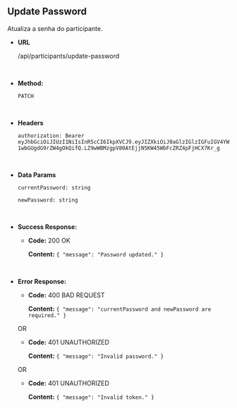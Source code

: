 ## **Update Password**

Atualiza a senha do participante.

- **URL**

  /api/participants/update-password

</br>

- **Method:**

  `PATCH`

</br>

- **Headers**

  `authorization: Bearer eyJhbGciOiJIUzI1NiIsInR5cCI6IkpXVCJ9.eyJIZXkiOiJ0aGlzIGlzIGFuIGV4YW1wbGUgdG9rZW4gOkQifQ.LZ9wWBMzgpV80AtEjjN5KW45WbFcZRZ4pFjHCX7Kr_g`

</br>

- **Data Params**

  `currentPassword: string`

  `newPassword: string`

</br>

- **Success Response:**

  - **Code:** 200 OK

    **Content:** `{ "message": "Password updated." }`

</br>

- **Error Response:**

  - **Code:** 400 BAD REQUEST

    **Content:** `{ "message": "currentPassword and newPassword are required." }`

  OR

  - **Code:** 401 UNAUTHORIZED

    **Content:** `{ "message": "Invalid password." }`

  OR

  - **Code:** 401 UNAUTHORIZED

    **Content:** `{ "message": "Invalid token." }`
